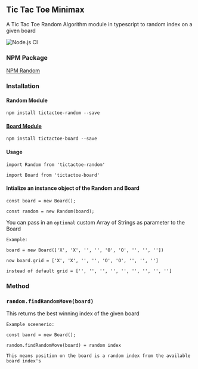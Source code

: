 ## Tic Tac Toe Minimax

A Tic Tac Toe Random Algorithm module in typescript to random index on a given board 

![Node.js CI](https://github.com/chokonaira/tictactoe-minimax/workflows/Node.js%20CI/badge.svg)

### NPM Package

[NPM Random](https://www.npmjs.com/package/tictactoe-random)


### Installation

#### Random Module

`npm install tictactoe-random --save`

#### [Board Module](https://github.com/chokonaira/tictactoe-board)

`npm install tictactoe-board --save`

#### Usage

`import Random from 'tictactoe-random'`

`import Board from 'tictactoe-board'`



#### Intialize an instance object of the Random and Board 

```
const board = new Board();

const random = new Random(board);
```

You can pass in an `optional` custom Array of Strings as parameter to the Board
```
Example:
 
board = new Board(['X', 'X', '', '', 'O', 'O', '', '', ''])

now board.grid = ['X', 'X', '', '', 'O', 'O', '', '', '']

instead of default grid = ['', '', '', '', '', '', '', '', '']
```

### Method

### `random.findRandomMove(board)`

This returns the best winning index of the given board
```
Example sceenerio:

const baord = new Board();

random.findRandomMove(board) = random index

This means position on the board is a random index from the available board index's 
